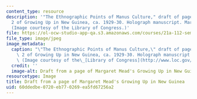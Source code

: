```yaml
---
content_type: resource
description: '"The Ethnographic Points of Manus Culture," draft of page from Appendix
  2 of Growing Up in New Guinea, ca. 1929-30. Holograph manuscript. Margaret Mead.
  (Image courtesy of the Library of Congress.)'
file: https://ol-ocw-studio-app-qa.s3.amazonaws.com/courses/21a-112-seminar-in-ethnography-and-fieldwork-spring-2008/60ddedbe0720eb770269ea5fd67256a2_21a-112s08.jpg
file_type: image/jpeg
image_metadata:
  caption: "\"The Ethnographic Points of Manus Culture,\" draft of page from Appendix\
    \ 2 of Growing Up in New Guinea, ca. 1929-30. Holograph manuscript. Margaret Mead.\
    \ (Image courtesy of the\_[Library of Congress](http://www.loc.gov/).)"
  credit: ''
  image-alt: Draft from a page of Margaret Mead's Growing Up in New Guinea.
resourcetype: Image
title: Draft from a page of Margaret Mead's Growing Up in New Guinea
uid: 60ddedbe-0720-eb77-0269-ea5fd67256a2
---
```

